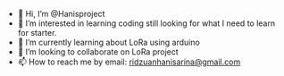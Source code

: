 - 👋 Hi, I’m @Hanisproject
- 👀 I’m interested in learning coding still looking for what I need to learn for starter.
- 🌱 I’m currently learning about LoRa using arduino
- 💞️ I’m looking to collaborate on LoRa project
- 📫 How to reach me by email: ridzuanhanisarina@gmail.com

<!---
Hanisproject/Hanisproject is a ✨ special ✨ repository because its `README.md` (this file) appears on your GitHub profile.
You can click the Preview link to take a look at your changes.
--->
